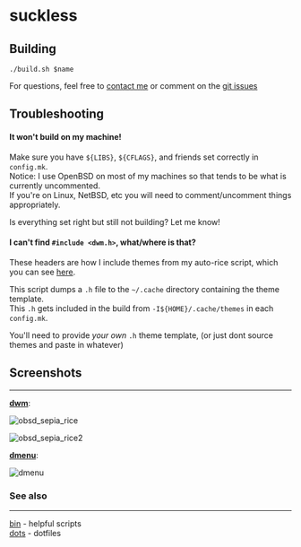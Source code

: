 # suckless

## Building

`./build.sh $name`

For questions, feel free to [contact me](mailto:mitch@wvr.sh) or comment on the [git issues](https://github.com/mitchweaver/suckless/issues)

## Troubleshooting

#### It won't build on my machine!

Make sure you have `${LIBS}`, `${CFLAGS}`, and friends set correctly in `config.mk`.  
Notice: I use OpenBSD on most of my machines so that tends to be what is currently uncommented.  
If you're on Linux, NetBSD, etc you will need to comment/uncomment things appropriately.

Is everything set right but still not building? Let me know!

#### I can't find `#include <dwm.h>`, what/where is that?

These headers are how I include themes from my auto-rice script, which you can see [here](https://github.com/mitchweaver/bin/blob/master/bin/rice).

This script dumps a `.h` file to the `~/.cache` directory containing the theme template.  
This `.h` gets included in the build from `-I${HOME}/.cache/themes` in each `config.mk`.

You'll need to provide *your own* `.h` theme template, (or just dont source themes and paste in whatever)

## Screenshots
------

**[dwm](http://github.com/MitchWeaver/suckless/tree/master/dwm)**:

![obsd_sepia_rice](https://i.imgur.com/C1zSkJM.png)

![obsd_sepia_rice2](https://i.imgur.com/ecCsAkD.png)

**[dmenu](http://github.com/MitchWeaver/suckless/tree/master/dwm)**:

![dmenu](https://i.imgur.com/1E9EsSB.png)

### See also
-------

[bin](http://github.com/mitchweaver/bin) - helpful scripts  
[dots](http://github.com/mitchweaver/dots) - dotfiles  
